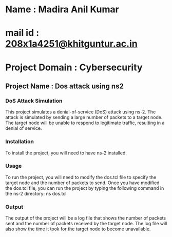 # Name           : Madira Anil Kumar
# mail id        : 208x1a4251@khitguntur.ac.in
# Project Domain : Cybersecurity
## Project Name  : Dos attack using ns2

### DoS Attack Simulation

This project simulates a denial-of-service (DoS) attack using ns-2. The attack is simulated by sending a large number of packets to a target node. The target node will be unable to respond to legitimate traffic, resulting in a denial of service.

### Installation
To install the project, you will need to have ns-2 installed. 

### Usage
To run the project, you will need to modify the dos.tcl file to specify the target node and the number of packets to send. Once you have modified the dos.tcl file, you can run the project by typing the following command in the ns-2 directory:
ns dos.tcl

### Output
The output of the project will be a log file that shows the number of packets sent and the number of packets received by the target node. The log file will also show the time it took for the target node to become unavailable.
